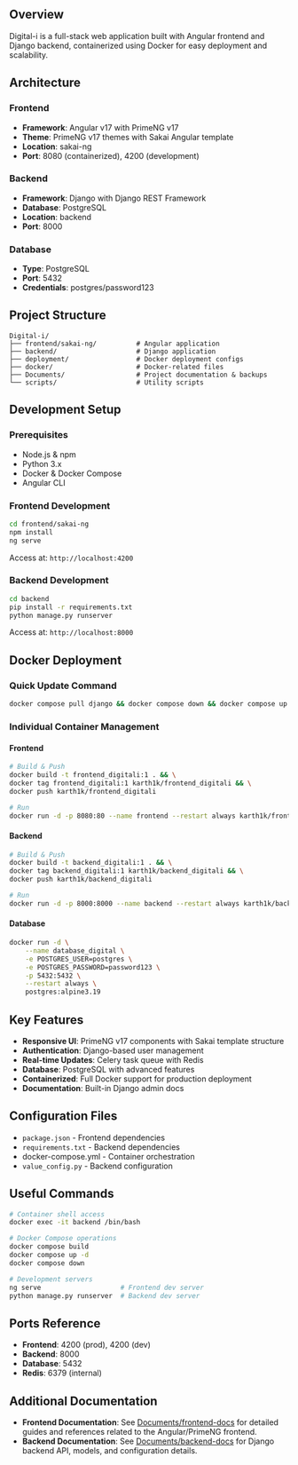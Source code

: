 ## Overview
Digital-i is a full-stack web application built with Angular frontend and Django backend, containerized using Docker for easy deployment and scalability.

## Architecture

### Frontend
- **Framework**: Angular v17 with PrimeNG v17
- **Theme**: PrimeNG v17 themes with Sakai Angular template
- **Location**: sakai-ng
- **Port**: 8080 (containerized), 4200 (development)

### Backend
- **Framework**: Django with Django REST Framework
- **Database**: PostgreSQL
- **Location**: backend
- **Port**: 8000

### Database
- **Type**: PostgreSQL 
- **Port**: 5432
- **Credentials**: postgres/password123

## Project Structure

```
Digital-i/
├── frontend/sakai-ng/          # Angular application
├── backend/                    # Django application
├── deployment/                 # Docker deployment configs
├── docker/                     # Docker-related files
├── Documents/                  # Project documentation & backups
└── scripts/                    # Utility scripts
```

## Development Setup

### Prerequisites
- Node.js & npm
- Python 3.x
- Docker & Docker Compose
- Angular CLI

### Frontend Development
```bash
cd frontend/sakai-ng
npm install
ng serve
```
Access at: `http://localhost:4200`

### Backend Development
```bash
cd backend
pip install -r requirements.txt
python manage.py runserver
```
Access at: `http://localhost:8000`

## Docker Deployment

### Quick Update Command
```bash
docker compose pull django && docker compose down && docker compose up -d
```

### Individual Container Management

#### Frontend
```bash
# Build & Push
docker build -t frontend_digitali:1 . && \
docker tag frontend_digitali:1 karth1k/frontend_digitali && \
docker push karth1k/frontend_digitali

# Run
docker run -d -p 8080:80 --name frontend --restart always karth1k/frontend_digital:latest
```

#### Backend
```bash
# Build & Push
docker build -t backend_digitali:1 . && \
docker tag backend_digitali:1 karth1k/backend_digitali && \
docker push karth1k/backend_digitali

# Run
docker run -d -p 8000:8000 --name backend --restart always karth1k/backend_digital:latest
```

#### Database
```bash
docker run -d \
    --name database_digital \
    -e POSTGRES_USER=postgres \
    -e POSTGRES_PASSWORD=password123 \
    -p 5432:5432 \
    --restart always \
    postgres:alpine3.19
```

## Key Features

- **Responsive UI**: PrimeNG v17 components with Sakai template structure
- **Authentication**: Django-based user management
- **Real-time Updates**: Celery task queue with Redis
- **Database**: PostgreSQL with advanced features
- **Containerized**: Full Docker support for production deployment
- **Documentation**: Built-in Django admin docs

## Configuration Files

- `package.json` - Frontend dependencies
- `requirements.txt` - Backend dependencies  
- docker-compose.yml - Container orchestration
- `value_config.py` - Backend configuration

## Useful Commands

```bash
# Container shell access
docker exec -it backend /bin/bash

# Docker Compose operations
docker compose build
docker compose up -d
docker compose down

# Development servers
ng serve                    # Frontend dev server
python manage.py runserver  # Backend dev server
```

## Ports Reference
- **Frontend**: 4200 (prod), 4200 (dev)
- **Backend**: 8000
- **Database**: 5432
- **Redis**: 6379 (internal)

## Additional Documentation

- **Frontend Documentation**: See [Documents/frontend-docs](Documents/frontend-docs) for detailed guides and references related to the Angular/PrimeNG frontend.
- **Backend Documentation**: See [Documents/backend-docs](Documents/backend-docs) for Django backend API, models, and configuration details.